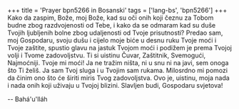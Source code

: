 +++
title = 'Prayer bpn5266 in Bosanski'
tags = ['lang-bs', 'bpn5266']
+++
Kako da zaspim, Bože, moj Bože, kad su oči onih koji čeznu za Tobom budne zbog razdvojenosti od Tebe, i kako da se odmaram kad su duše Tvojih ljubljenih bolne zbog udaljenosti od Tvoje prisutnosti?
Predao sam, moj Gospodaru, svoju dušu i cijelo moje biće u desnu ruku Tvoje moći i Tvoje zaštite, spustio glavu na jastuk Tvojom moći i podižem je prema Tvojoj volji i Tvome zadovoljstvu. Ti si uistinu Čuvar, Zaštitnik, Svemogući, Najmoćniji.
Tvoje mi moći! Ja ne tražim ništa, ni u snu ni na javi, sem onoga što Ti želiš. Ja sam Tvoj sluga i u Tvojim sam rukama. Milosrdno mi pomozi da činim ono što će širiti miris Tvog zadovoljstva. Ovo je, uistinu, moja nada i nada onih koji uživaju u Tvojoj blizini. Slavljen budi, Gospodaru svjetova!

-- Bahá'u'lláh
